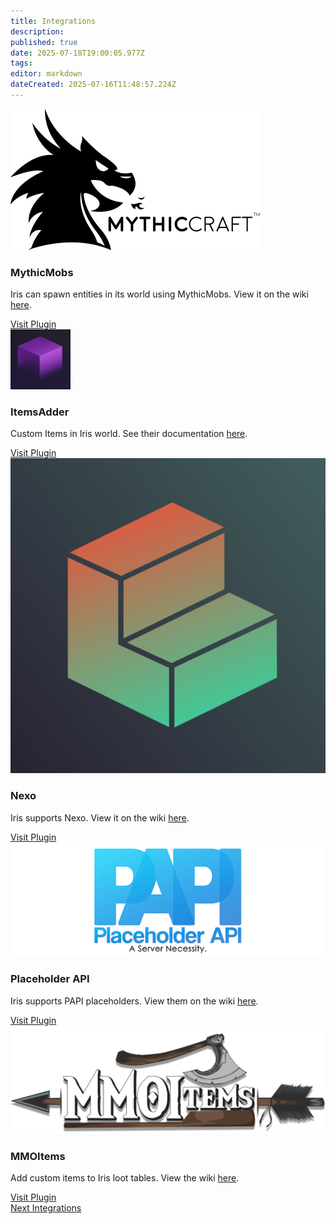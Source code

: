 ```yaml
---
title: Integrations
description: 
published: true
date: 2025-07-18T19:00:05.977Z
tags: 
editor: markdown
dateCreated: 2025-07-16T11:48:57.224Z
---
```


<div class="iris-grid">

  <div class="iris-card">
  <img class="white-logo" src="/iris_docs/integrations/mythicmobs.png" alt="mythicmobs.png">
  <h3>MythicMobs</h3>
  <p>Iris can spawn entities in its world using MythicMobs. View it on the wiki <a href="/doc/iris/integrations/mythicmobs" target="_blank" rel="noopener">here</a>.</p>
  <a class="iris-button" href="https://www.spigotmc.org/resources/%E2%9A%94-mythicmobs-free-version-%E2%96%BAthe-1-custom-mob-creator%E2%97%84.5702/" target="_blank" rel="noopener">Visit Plugin</a>
</div>


  <div class="iris-card">
    <img src="/iris_docs/integrations/itemsadder.png" alt="itemsadder.webp">
    <h3>ItemsAdder</h3>
    <p>Custom Items in Iris world. See their documentation <a href="https://itemsadder.devs.beer/compatibility-with-other-plugins/compatible/iris" target="_blank" rel="noopener">here</a>.</p>
    <a class="iris-button" href="https://www.spigotmc.org/resources/%E2%9C%A8itemsadder%E2%AD%90emotes-mobs-items-armors-hud-gui-emojis-blocks-wings-hats-liquids.73355/" target="_blank" rel="noopener">Visit Plugin</a>
  </div>

  <div class="iris-card">
    <img src="/iris_docs/integrations/nexo.png" alt="nexo.png">
    <h3>Nexo</h3>
    <p>Iris supports Nexo. View it on the wiki <a href="/doc/iris/integrations/nexo" target="_blank" rel="noopener">here</a>.</p>
    <a class="iris-button" href="https://polymart.org/product/6901/nexo" target="_blank" rel="noopener">Visit Plugin</a>
  </div>

  <div class="iris-card">
    <img src="/iris_docs/integrations/placeholderapi.png" alt="placeholderapi.png">
    <h3>Placeholder API</h3>
    <p><p>Iris supports PAPI placeholders. View them on the wiki <a href="/doc/iris/integrations/placeholderapi" target="_blank" rel="noopener">here</a>.</p>
    <a class="iris-button" href="https://www.spigotmc.org/resources/placeholderapi.6245/" target="_blank" rel="noopener">Visit Plugin</a>
  </div>

  <div class="iris-card">
    <img src="/iris_docs/integrations/mmoitems.png" alt="mmoitems.png">
    <h3>MMOItems</h3>
    <p>Add custom items to Iris loot tables. View the wiki <a href="/doc/iris/integrations/mmoitems" target="_blank" rel="noopener">here</a>.</p>
    <a class="iris-button" href="https://www.spigotmc.org/resources/mmoitems.39267/" target="_blank" rel="noopener">Visit Plugin</a>
  </div>

</div>
<div class="links-list">
  <a href="/doc/iris/integrations" class="next-link">
    <span class="link-text">Next</span>
    <span class="link-description">Integrations</span>
  </a>
</div>